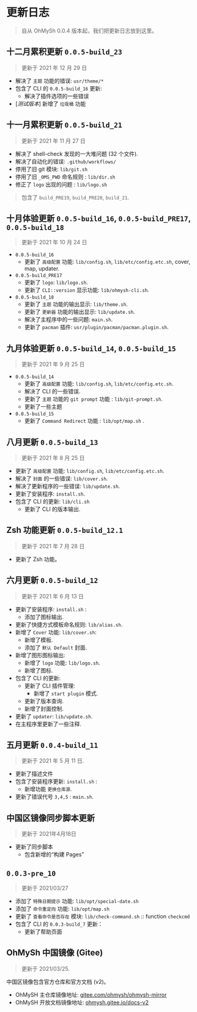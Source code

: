 # 更新日志

> 自从 OhMySh 0.0.4 版本起，我们把更新日志放到这里。

## 十二月累积更新 `0.0.5-build_23`

> 更新于 2021 年 12 月 29 日

- 解决了 `主题` 功能的错误: `usr/theme/*`
- 包含了 CLI 的 `0.0.5-build_16` 更新:
  - 解决了插件选项的一些错误
- [*测试版本*] 新增了 `垃圾桶` 功能

## 十一月累积更新 `0.0.5-build_21`

> 更新于 2021 年 11 月 27 日

- 解决了 shell-check 发现的一大堆问题 (32 个文件).
- 解决了自动化的错误: `.github/workflows/`
- 停用了旧 git 模块: `lib/git.sh`
- 停用了旧 `_OMS_PWD` 命名规则 : `lib/dir.sh`
- 修正了 `logo` 出现的问题 : `lib/logo.sh`

> 包含了 `build_PRE19`, `build_PRE20`, `build_21`.

## 十月体验更新 `0.0.5-build_16`, `0.0.5-build_PRE17`, `0.0.5-build_18`

> 更新于 2021 年 10 月 24 日

- `0.0.5-build_16`
  - 更新了 `高级配置` 功能: `lib/config.sh`, `lib/etc/config.etc.sh`, cover, map, updater.
- `0.0.5-build_PRE17`
  - 更新了 `logo`: `lib/logo.sh`.
  - 更新了 `CLI::version` 显示功能: `lib/ohmysh-cli.sh`.
- `0.0.5-build_18`
  - 更新了 `主题` 功能的输出显示: `lib/theme.sh`.
  - 更新了 `更新器` 功能的输出显示: `lib/update.sh`.
  - 解决了主程序中的一些问题: `main.sh`.
  - 更新了 `pacman` 插件: `usr/plugin/pacman/pacman.plugin.sh`.

## 九月体验更新 `0.0.5-build_14`, `0.0.5-build_15`

> 更新于 2021 年 9 月 25 日

- `0.0.5-build_14`
  - 更新了 `高级配置` 功能: `lib/config.sh`, `lib/etc/config.etc.sh`.
  - 解决了 CLI 的一些错误.
  - 更新了 `主题` 功能的 `git prompt` 功能 : `lib/git-prompt.sh`.
  - 更新了一些主题
- `0.0.5-build_15`
  - 更新了 `Command Redirect` 功能 : `lib/opt/map.sh` .

## 八月更新 `0.0.5-build_13`

> 更新于 2021 年 8 月 25 日

- 更新了 `高级配置` 功能: `lib/config.sh`, `lib/etc/config.etc.sh`.
- 解决了 `封面` 的一些错误: `lib/cover.sh`.
- 解决了更新程序的一些错误: `lib/update.sh`.
- 更新了安装程序: `install.sh`.
- 包含了 CLI 的更新: `lib/cli.sh`
  - 更新了 CLI 的版本输出.

## Zsh 功能更新 `0.0.5-build_12.1`

> 更新于 2021 年 7 月 28 日

- 更新了 Zsh 功能。

## 六月更新 `0.0.5-build_12`

> 更新于 2021 年 6 月 13 日

- 更新了安装程序: `install.sh` :
  - 添加了图标输出.
- 更新了快捷方式模板命名规则: `lib/alias.sh`.
- 新增了 `Cover` 功能: `lib/cover.sh`:
  - 新增了模板.
  - 添加了 `默认 Default` 封面.
- 新增了图形图标输出:
  - 新增了 `logo` 功能: `lib/logo.sh`.
  - 新增了图标.
- 包含了 CLI 的更新:
  - 更新了 CLI 插件管理:
    - 新增了 `start plugin` 模式.
  - 更新了版本查询.
  - 新增了封面控制.
- 更新了 `updater`: `lib/update.sh`.
- 在主程序里更新了一些注释.

## 五月更新 `0.0.4-build_11`

> 更新于 2021 年 5 月 11 日.

- 更新了描述文件
- 包含了安装程序更新: `install.sh` :
  - 新增功能 `更换仓库源`.
- 更新了错误代号 `3,4,5` : `main.sh`.

## 中国区镜像同步脚本更新

> 更新于 2021年4月18日

- 更新了同步脚本
  - 包含新增的“构建 Pages”

## `0.0.3-pre_10`

> 更新于 2021/03/27

- 添加了 `特殊日期提示` 功能: `lib/opt/special-date.sh`
- 添加了 `命令重定向` 功能: `lib/opt/map.sh`
- 更新了 `查看命令是否存在` 模块: `lib/check-command.sh` :: function `checkcmd`
- 包含了 CLI 的 `0.0.3-build_7` 更新：
  - 更新了帮助页面

## OhMySh 中国镜像 (Gitee)

> 更新于 2021/03/25.

中国区镜像包含官方仓库和官方文档 (v2)。

- OhMySH 主仓库镜像地址: [gitee.com/ohmysh/ohmysh-mirror](https://gitee.com/ohmysh/ohmysh-mirror)
- OhMySH 开放文档镜像地址: [ohmysh.gitee.io/docs-v2](https://ohmysh.gitee.io/docs-v2)
